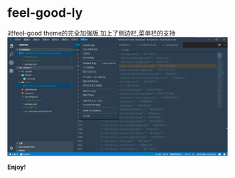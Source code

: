 # feel-good-ly
对feel-good theme的完全加强版,加上了侧边栏,菜单栏的支持
![1](https://raw.githubusercontent.com/lybest/feel-good/master/images/1.png)

**Enjoy!**
